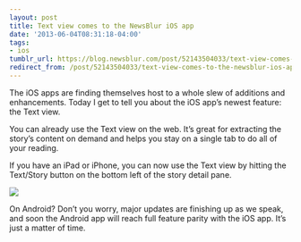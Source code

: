 ```yaml
---
layout: post
title: Text view comes to the NewsBlur iOS app
date: '2013-06-04T08:31:18-04:00'
tags:
- ios
tumblr_url: https://blog.newsblur.com/post/52143504033/text-view-comes-to-the-newsblur-ios-app
redirect_from: /post/52143504033/text-view-comes-to-the-newsblur-ios-app
---
```

The iOS apps are finding themselves host to a whole slew of additions and enhancements. Today I get to tell you about the iOS app’s newest feature: the Text view.

You can already use the Text view on the web. It’s great for extracting the story’s content on demand and helps you stay on a single tab to do all of your reading.

If you have an iPad or iPhone, you can now use the Text view by hitting the Text/Story button on the bottom left of the story detail pane.

![](http://static.newsblur.com.s3.amazonaws.com/blog/ios_text_view.jpg)

On Android? Don’t you worry, major updates are finishing up as we speak, and soon the Android app will reach full feature parity with the iOS app. It’s just a matter of time.


